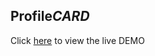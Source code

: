## Profile*CARD*

Click [here](https://rouhi438.github.io/ProfileCards/Profile-card-6) to view the live DEMO
